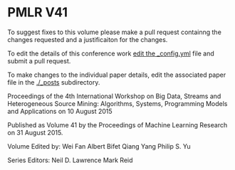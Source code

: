 # PMLR V41

To suggest fixes to this volume please make a pull request containng the changes requested and a justificaiton for the changes.

To edit the details of this conference work [edit the _config.yml](./_config.yml) file and submit a pull request.

To make changes to the individual paper details, edit the associated paper file in the [./_posts](./_posts) subdirectory.

Proceedings of the 4th International Workshop on Big Data, Streams and Heterogeneous Source Mining: Algorithms, Systems, Programming Models and Applications on 10 August 2015

Published as Volume 41 by the Proceedings of Machine Learning Research on 31 August 2015.

Volume Edited by:
  Wei Fan
  Albert Bifet
  Qiang Yang
  Philip S. Yu

Series Editors:
  Neil D. Lawrence
  Mark Reid
